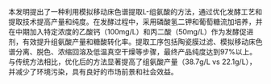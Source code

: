 

本发明提出了一种利用模拟移动床色谱提取L-组氨酸的方法，通过优化发酵工艺和提取技术提高产量和纯度。在发酵过程中，采用磷酸氢二钾和葡萄糖流加培养，并在中期加入特定浓度的乙酸钙（100mg/L）和丙二酸（50mg/L）作为发酵促进剂，有效提升组氨酸产量和糖酸转化率。提取工序包括陶瓷膜过滤、模拟移动床色谱分离、脱色、浓缩回溶及低温真空干燥等步骤，最终产品纯度达到97%以上。与传统方法相比，优化后的方法显著提高了组氨酸产量（38.7g/L vs 22.1g/L），并减少了环境污染，具有良好的市场前景和社会效益。